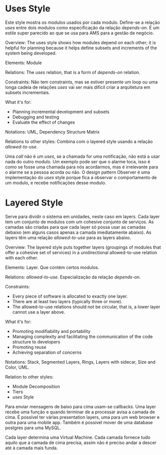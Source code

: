 # Uses Style

Este style mostra os modulos usados por cada modulo. Define-se a relação _uses_ entre dois modulos como especificação da relação _depends-on_. É um estile super parecido ao que se usa para AMS para a gestão de negócio.

Overview: The uses style shows how modules depend on each other; it is helpful for planning because it helps define subsets and increments of the system being developed.

Elements: Module

Relations: The _uses_ relation, that is a form of _depends-on_ relation.

Constraints: Não tem constraints, mas se estiver presente um loop ou uma longa cadeia de relações _uses_ vai ser mais dificil criar a arquitetura em subsets incrementais.

What it's for:

- Planning incremental development and subsets
- Debugging and testing
- Evaluate the effect of changes

Notations: UML, Dependency Structure Matrix

Relations to other styles: Combina com o layered style usando a relação _allowed-to-use_.

Uma _call_ não é um _uses_, se a chamada for uma notificação, não está a usar nada do outro modulo. Um exemplo pode ser que o alarme toca, isso é como se fosse uma chamada para nós acordarmos, mas é irrelevante para o alarme se a pessoa acorda ou não.
O design pattern Observer é uma implementação do _uses_ style porque fica a observar o comportamento de um modulo, e recebe notificações desse modulo.

# Layered Style

Serve para dividir o sistema em unidades, neste caso em layers. Cada layer tem um conjunto de modulos com um cohesive conjunto de serviços. As camadas são criadas para que cada layer só possa usar as camadas debaixo (em alguns casos apenas a camada imediatamente abaixo). As layers têm uma relação _allowed-to-use_ para as layers abaixo.

Overview: The layered style puts together layers (groupings of modules that offer a cohesive set of services) in a unidirectional allowed-to-use relation with each other.

Elements: Layer. Que contém certos modulos.

Relations: _allowed-to-use_. Especialização da relação _depends-on_.

Constraints:

- Every piece of software is allocated to exactly one layer.
- There are at least two layers (typically three or more).
- The allowed-to-use relations should not be circular, that is, a lower layer cannot use a layer above.

What it's for:

- Promoting modifiability and portability
- Managing complexity and facilitating the communication of the code structure to developers
- Promoting reuse
- Achieving separation of concerns

Notations: Stack, Segmented Layers, Rings, Layers with sidecar, Size and Color, UML.

Relation to other styles:

- Module Decomposition
- Tiers
- _uses_ Style

Para enviar mensagens de baixo para cima usam-se callbacks. Uma layer recebe uma função e quando terminar de a processar avisa a camada de cima.
É possível ter várias presentation layers, uma para um web browser e outra para uma mobile app. Também é possível mover de uma database postgres para uma MySQL.

Cada layer determina uma Virtual Machine. Cada camada fornece tudo aquilo que a camada de cima precisa, assim não é preciso andar a descer até à camada mais funda.
